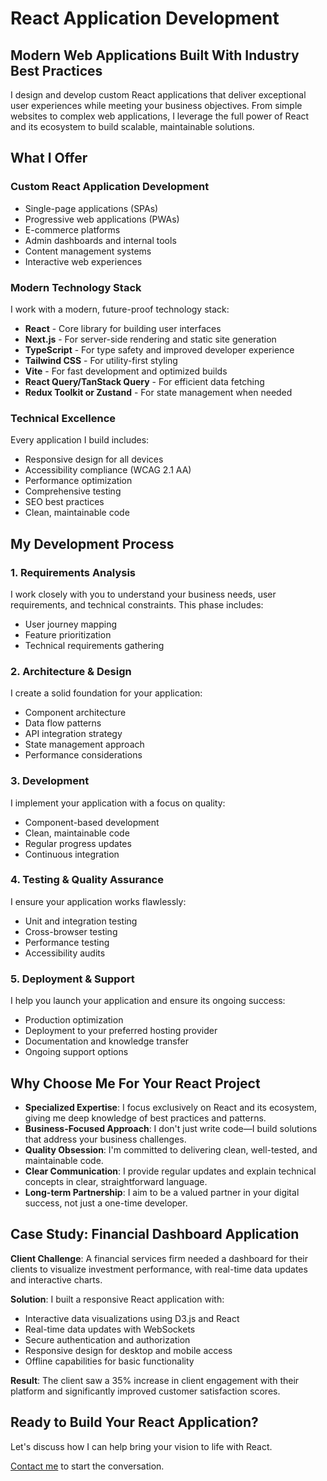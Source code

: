 # React Application Development

## Modern Web Applications Built With Industry Best Practices

I design and develop custom React applications that deliver exceptional user experiences while meeting your business objectives. From simple websites to complex web applications, I leverage the full power of React and its ecosystem to build scalable, maintainable solutions.

## What I Offer

### Custom React Application Development
- Single-page applications (SPAs)
- Progressive web applications (PWAs)
- E-commerce platforms
- Admin dashboards and internal tools
- Content management systems
- Interactive web experiences

### Modern Technology Stack
I work with a modern, future-proof technology stack:
- **React** - Core library for building user interfaces
- **Next.js** - For server-side rendering and static site generation
- **TypeScript** - For type safety and improved developer experience
- **Tailwind CSS** - For utility-first styling
- **Vite** - For fast development and optimized builds
- **React Query/TanStack Query** - For efficient data fetching
- **Redux Toolkit or Zustand** - For state management when needed

### Technical Excellence
Every application I build includes:
- Responsive design for all devices
- Accessibility compliance (WCAG 2.1 AA)
- Performance optimization
- Comprehensive testing
- SEO best practices
- Clean, maintainable code

## My Development Process

### 1. Requirements Analysis
I work closely with you to understand your business needs, user requirements, and technical constraints. This phase includes:
- User journey mapping
- Feature prioritization
- Technical requirements gathering

### 2. Architecture & Design
I create a solid foundation for your application:
- Component architecture
- Data flow patterns
- API integration strategy
- State management approach
- Performance considerations

### 3. Development
I implement your application with a focus on quality:
- Component-based development
- Clean, maintainable code
- Regular progress updates
- Continuous integration

### 4. Testing & Quality Assurance
I ensure your application works flawlessly:
- Unit and integration testing
- Cross-browser testing
- Performance testing
- Accessibility audits

### 5. Deployment & Support
I help you launch your application and ensure its ongoing success:
- Production optimization
- Deployment to your preferred hosting provider
- Documentation and knowledge transfer
- Ongoing support options

## Why Choose Me For Your React Project

- **Specialized Expertise**: I focus exclusively on React and its ecosystem, giving me deep knowledge of best practices and patterns.
- **Business-Focused Approach**: I don't just write code—I build solutions that address your business challenges.
- **Quality Obsession**: I'm committed to delivering clean, well-tested, and maintainable code.
- **Clear Communication**: I provide regular updates and explain technical concepts in clear, straightforward language.
- **Long-term Partnership**: I aim to be a valued partner in your digital success, not just a one-time developer.

## Case Study: Financial Dashboard Application

**Client Challenge**: A financial services firm needed a dashboard for their clients to visualize investment performance, with real-time data updates and interactive charts.

**Solution**: I built a responsive React application with:
- Interactive data visualizations using D3.js and React
- Real-time data updates with WebSockets
- Secure authentication and authorization
- Responsive design for desktop and mobile access
- Offline capabilities for basic functionality

**Result**: The client saw a 35% increase in client engagement with their platform and significantly improved customer satisfaction scores.

## Ready to Build Your React Application?

Let's discuss how I can help bring your vision to life with React.

[Contact me](/contact) to start the conversation.
